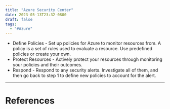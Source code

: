 ```yaml
---
title: "Azure Security Center"
date: 2023-05-13T23:32-0800
draft: false
tags: 
  - "#Azure"
---
```

- Define Policies - Set up policies for Azure to monitor resources from. A policy is a set of rules used to evaluate a resource. Use predefined policies or create your own.
- Protect Resources - Actively protect your resources through monitoring your policies and their outcomes.
- Respond - Respond to any security alerts. Investigate all of them, and then go back to step 1 to define new policies to account for the alert.


---
# References
